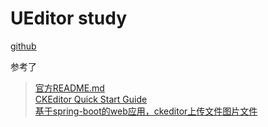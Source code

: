 # UEditor study
[github](https://github.com/fex-team/ueditor)

参考了
>[官方README.md](https://github.com/fex-team/ueditor)   
>[CKEditor Quick Start Guide](https://docs.ckeditor.com/ckeditor4/docs/#!/guide/dev_installation)   
>[基于spring-boot的web应用，ckeditor上传文件图片文件](http://www.cnblogs.com/shihuc/p/5104713.html)
